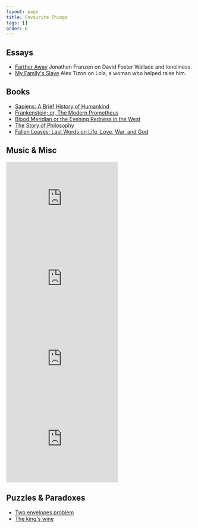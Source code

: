 ```yaml
---
layout: page
title: Favourite Things
tags: []
order: 6
---
```



## Essays

+ [Farther Away](http://www.newyorker.com/magazine/2011/04/18/farther-away-jonathan-franzen)
Jonathan Franzen on David Foster Wallace and loneliness.
+ [My Family's Slave](https://www.theatlantic.com/magazine/archive/2017/06/lolas-story/524490/)
Alex Tizon on Lola, a woman who helped raise him.

## Books

+ [Sapiens: A Brief History of Humankind](https://en.wikipedia.org/wiki/Sapiens:_A_Brief_History_of_Humankind)
+ [Frankenstein; or, The Modern Prometheus](https://en.wikipedia.org/wiki/Frankenstein)
+ [Blood Meridian or the Evening Redness in the West](https://en.wikipedia.org/wiki/Blood_Meridian)
+ [The Story of Philosophy](https://en.wikipedia.org/wiki/The_Story_of_Philosophy)
+ [Fallen Leaves: Last Words on Life, Love, War, and God](https://www.goodreads.com/book/show/21412198-fallen-leaves)

## Music & Misc
<iframe width="300" height="215" src="https://www.youtube.com/embed/vAoADCSpD-8" frameborder="0" allowfullscreen></iframe>
<iframe width="300" height="215" src="https://www.youtube.com/embed/VCb91rATBHI" frameborder="0" allowfullscreen></iframe>
<iframe width="300" height="215" src="https://www.youtube.com/embed/LuV27lcdL4k" frameborder="0" allowfullscreen></iframe>
<iframe width="300" height="215" src="https://www.youtube.com/embed/cyW5z-M2yzw" frameborder="0" allowfullscreen></iframe>  

## Puzzles & Paradoxes
+ [Two envelopes problem](https://en.wikipedia.org/wiki/Two_envelopes_problem)
+ [The king's wine](http://www.mindcipher.com/puzzles/121)

